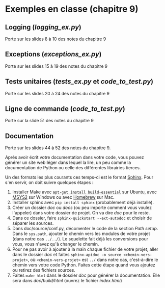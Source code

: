 # Exemples en classe (chapitre 9)

## Logging (*logging_ex.py*)

Porte sur les slides 8 à 10 des notes du chapitre 9

## Exceptions (*exceptions_ex.py*)

Porte sur les slides 15 à 19 des notes du chapitre 9

## Tests unitaires (*tests_ex.py* et *code_to_test.py*)

Porte sur les slides 20 à 24 des notes du chapitre 9

## Ligne de commande (*code_to_test.py*)

Porte sur la slide 51 des notes du chapitre 9

## Documentation

Porte sur les slides 44 à 52 des notes du chapitre 9.

Après avoir écrit votre documentation dans votre code, vous pouvez générer un site web léger dans lequel la lire, un peu comme la documentation de Python ou celle des différentes librairies tierces.

Un des formats les plus courants ces temps-ci est le format [Sphinx](https://www.sphinx-doc.org/en/master/index.html). Pour s'en servir, on doit suivre quelques étapes :

1. Installer Make avec [`apt-get install build-essential`](https://packages.ubuntu.com/xenial/build-essential) sur Ubuntu, avec [MSYS2](https://www.msys2.org/) sur Windows ou avec [Homebrew](https://brew.sh/) sur Mac.
2. Installer sphinx avec `pip install sphinx` (probablement déjà installé).
3. Créer un dossier *doc* ou *docs* (ou peu importe comment vous voulez l'appeler) dans votre dossier de projet. On va dire *doc* pour le reste.
4. Dans ce dossier, faire `sphinx-quickstart --ext-autodoc` et choisir de séparer les sources.
5. Dans doc/source/conf.py, décomenter le code de la section *Path setup*. Dans le `sys.path`, ajouter le chemin vers les modules de votre projet (dans notre cas `../../`). Le squelette fait déjà les conversions pour vous, vous n'avez qu'à changer le chemin.
6. Pour ne pas avoir à ajouter à la main chaque fichier de votre projet, aller dans le dossier *doc* et faites `sphinx-apidoc -o source <chemin-vers-projet>`, où `<chemin-vers-projet>` est `../` dans notre cas, c'est-à-dire le chemin vers votre code Python. Faites cette étape quand vous ajoutez ou retirez des fichiers sources.
7. Faites `make html` dans le dossier *doc* pour générer la documentation. Elle sera dans *doc/build/html* (ouvrez le fichier *index.html*)
